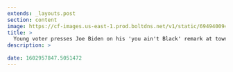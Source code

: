 ```yaml
--- 
extends: _layouts.post 
section: content 
image: https://cf-images.us-east-1.prod.boltdns.net/v1/static/694940094001/394870d2-6df4-40f7-a27f-69af6ab4adbb/209c8fb1-333b-48b0-8969-cab682f0194e/1280x720/match/image.jpg 
title: > 
  Young voter presses Joe Biden on his 'you ain't Black' remark at town hall 
description: > 
   
date: 1602957847.5051472 
--- 
```

